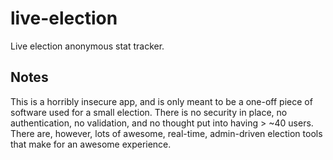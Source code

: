 live-election
=============

Live election anonymous stat tracker.

Notes
-----

This is a horribly insecure app, and is only meant to be a one-off piece of software used for a small election. There is no security in place, no authentication, no validation, and no thought put into having > ~40 users. There are, however, lots of awesome, real-time, admin-driven election tools that make for an awesome experience.